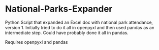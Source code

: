 # National-Parks-Expander
Python Script that expanded an Excel doc with national park attendance, version 1. Initially tried to do it all in openpyxl and then used pandas as an intermediate step. Could have probably done it all in pandas. 


Requires openpyxl and pandas
